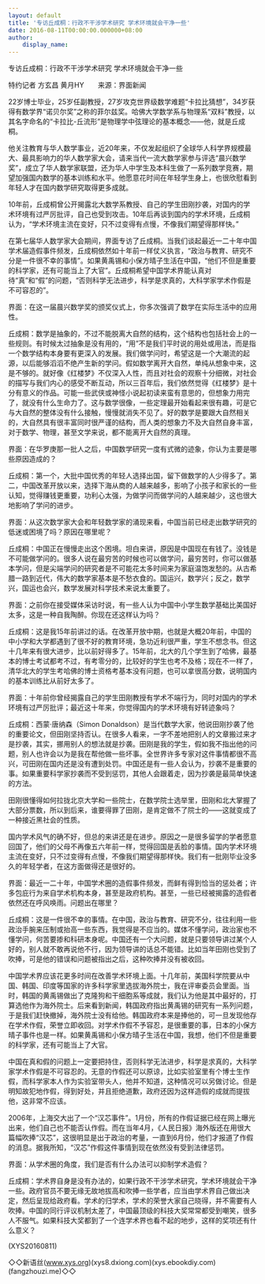```yaml
---
layout: default
title: '专访丘成桐：行政不干涉学术研究 学术环境就会干净一些'
date: 2016-08-11T00:00:00.000000+08:00
author:
    display_name: 
---
```


专访丘成桐：行政不干涉学术研究 学术环境就会干净一些

特约记者 方玄昌 黄月HY　　来源：界面新闻

22岁博士毕业，25岁任副教授，27岁攻克世界级数学难题“卡拉比猜想”，34岁获得有数学界“诺贝尔奖”之称的菲尔兹奖。哈佛大学数学系与物理系“双料”教授，以其名字命名的“卡拉比-丘流形”是物理学中弦理论的基本概念——他，就是丘成桐。

他关注教育与华人数学事业，近20年来，不仅发起组织了全球华人科学界规模最大、最具影响力的华人数学家大会，请来当代一流大数学家参与评选“晨兴数学奖”，成立了华人数学家联盟，还为华人中学生及本科生做了一系列数学竞赛，期望加强国内数学的基本训练和水平。他愿意花时间在年轻学生身上，也很欣慰看到年轻人才在国内数学研究取得更多成就。

10年前，丘成桐曾公开揭露北大数学系教授、自己的学生田刚抄袭，对国内的学术环境有过严厉批评，自己也受到攻击。10年后再谈到国内的学术环境，丘成桐认为，“学术环境主流在变好，只不过变得有点慢，不像我们期望得那样快。”

在第七届华人数学家大会期间，界面专访了丘成桐。当我们谈起最近一二十年中国学术届造假事件频发，丘成桐依然如十年前一样仗义执言，“政治与教育、研究不分是一件很不幸的事情”。如果黄禹锡和小保方晴子生活在中国，“他们不但是重要的科学家，还有可能当上了大官”。丘成桐希望中国学术界能认真对待“真”和“假”的问题，“否则科学无法进步，科学是求真的，大科学家学术作假是不可容忍的”。

界面：在这一届晨兴数学奖的颁奖仪式上，你多次强调了数学在实际生活中的应用性。

丘成桐：数学是抽象的，不过不能脱离大自然的结构，这个结构也包括社会上的一些规则。有时候太过抽象是没有用的，“用”不是我们平时说的用处或用法，而是指一个数学结构本身要有更深入的发展。我们做学问时，希望这是一个大潮流的起源，以后能够滔滔不绝产生新的学问。假如数学离开大自然，单纯从想象中来，这是不够的。就好像《红楼梦》不仅深入人性，而且对社会的观察十分细微，对社会的描写与我们内心的感受不断互动，所以三百年后，我们依然觉得《红楼梦》是十分有意义的作品。可能一些武侠或神怪小说起初读来蛮有意思的，但想象力用完了，就没有什么生命力了。这与数学很像，一些定理最开始看起来很有趣，可是它与大自然的整体没有什么接触，慢慢就消失不见了。好的数学是要跟大自然相关的，大自然具有很丰富同时很严谨的结构，而人类的想象力不及大自然自身丰富，对于数学、物理，甚至文学来说，都不能离开大自然的真理。

界面：在华罗庚那一批人之后，中国数学研究一度有式微的迹象，你认为主要是哪些原因造成的？

丘成桐：第一个，大批中国优秀的年轻人选择出国，留下做数学的人少得多了。第二，中国改革开放以来，选择下海从商的人越来越多，影响了小孩子和家长的一些认知，觉得赚钱更重要，功利心太强，为做学问而做学问的人越来越少，这也很大地影响了学问的进步。

界面：从这次数学家大会和年轻数学家的涌现来看，中国当前已经走出数学研究的低迷或困境了吗？原因在哪里呢？

丘成桐：中国正在慢慢走出这个困境。坦白来讲，原因是中国现在有钱了。没钱是不可能做学问的。很多人说在最穷苦的时候也可以做学问，最穷苦时，你可以做基本学问，但是尖端学问的研究者是不可能花太多时间来为家庭温饱发愁的。从古希腊一路到近代，伟大的数学家基本是不愁衣食的。国运兴，数学兴；反之，数学兴，国运也会兴，数学发展对科学技术来说太重要了。

界面：之前你在接受媒体采访时说，有一些人认为中国中小学生数学基础比美国好太多，这是一种自我陶醉。你现在还这样认为吗？

丘成桐：这是我15年前讲过的话。在改革开放中期，也就是大概20年前，中国的中小学和大学都遇到了很不好的教育环境，急功近利很严重，学生不想念书。但这十几年来有很大进步，比以前好得多了。15年前，北大的几个学生到了哈佛，最基本的博士考试都考不过，有考零分的，比较好的学生也考不及格；现在不一样了，清华北大的学生考哈佛的博士资格考基本没有问题，也可以拿很高分数，说明国内的基本训练比从前好太多了。

界面：十年前你曾经揭露自己的学生田刚教授有学术不端行为，同时对国内的学术环境有过严厉批评；最近这十年来，你觉得国内的学术环境有好转迹象吗？

丘成桐：西蒙·唐纳森（Simon Donaldson）是当代数学大家，他说田刚抄袭了他的重要论文，但田刚坚持否认。在很多人看来，一字不差地把别人的文章搬过来才是抄袭，其实，挪用别人的想法就是抄袭。田刚是我的学生，假如我不指出他的问题，别人也许会以为是我在帮他做一些坏事。全世界许多专家对这件事情都很不高兴，可田刚在国内还是没有遭到处罚。中国还是有一些人会认为，抄袭不是重要的事。如果重要科学家抄袭而不受到惩罚，其他人会跟着走，因为抄袭是最简单快速的方法。

田刚很懂得如何拉拢北京大学和一些院士，在数学院士选举里，田刚和北大掌握了大部分票数，所以到后来，谁要得罪了田刚，是肯定做不了院士的——这就变成了一种接近黑社会的性质。

国内学术风气的确不好，但总的来讲还是在进步。原因之一是很多留学的学者愿意回国了，他们的父母不再像五六年前一样，觉得回国是丢脸的事情。国内学术环境主流在变好，只不过变得有点慢，不像我们期望得那样快。我们有一批刚毕业没多久的年轻学者，在这方面做得还是很好的。

界面：最近一二十年，中国学术圈的造假事件频发，而鲜有得到恰当的惩处者；许多包庇行为来自学术机构本身，甚至是政府机构。甚至，一些已经被揭露的造假者依然还在呼风唤雨。问题出在哪里？

丘成桐：这是一件很不幸的事情。在中国，政治与教育、研究不分，往往利用一些政治手腕来压制或抬高一些东西，我觉得是不应当的。媒体不懂学问，政治家也不懂学问，何苦要掺和科研本身呢。中国还有一个大问题，就是只要领导讲过某个人好的，别人就不敢再说他不行，因为领导讲的话总不能错。比如当年田刚也受到了吹捧，可是他的错误和问题被指出之后，这种吹捧并没有被收回。

中国学术界应该花更多时间在改善学术环境上面。十几年前，美国科学院要从中国、韩国、印度等国家的许多科学家里选拔海外院士，我在评审委员会里面。当时，韩国的黄禹锡做出了克隆狗和干细胞系等成就，我们认为他是其中最好的，打算选他作为海外院士。后来看到新闻，韩国政府指出黄禹锡的研究有一系列问题，于是我们赶快撤掉，海外院士没有给他。韩国政府本来是捧他的，可一旦发现他存在学术作假，荣誉立即收回。对学术作假不予容忍，是很重要的事，日本的小保方晴子事件也是一样。如果黄禹锡和小保方晴子生活在中国，我想，他们不但是重要的科学家，还有可能当上了大官。

中国在真和假的问题上一定要把持住，否则科学无法进步，科学是求真的，大科学家学术作假是不可容忍的。无意的作假还可以原谅，比如实验室里有个博士生作假，而科学家本人作为实验室带头人，他并不知道，这种情况可以另做讨论。但是明知故犯地作假，得到好处，并且拒绝道歉，政府还因为这样造假的成就而提拔他，这非常不应该。

2006年，上海交大出了一个“汉芯事件”。1月份，所有的作假证据已经在网上曝光出来，他们自己也不能否认作假。而在当年4月，《人民日报》海外版还在用很大篇幅吹捧“汉芯”，这很明显是出于政治的考量，一直到6月份，他们才报道了作假的消息。据我所知，“汉芯”作假这件事情到现在依然没有受到法律惩罚。

界面：从学术圈的角度，我们是否有什么办法可以抑制学术造假？

丘成桐：学术界自身是没有办法的，如果行政不干涉学术研究，学术环境就会干净一些。政府官员不要无缘无故地拔高和吹捧一些学者，应当由学术界自己做出决定，然后呈现给政府看。学术的归学术，学术的荣誉大家自己晓得，并不需要有人吹捧。中国的同行评议机制太差了，中国最顶级的科技大奖常常都受到嘲笑，很多人不服气。如果科技大奖都到了一个连学术界也看不起的地步，这样的奖项还有什么意义？

(XYS20160811)

◇◇新语丝(www.xys.org)(xys8.dxiong.com)(xys.ebookdiy.com)(fangzhouzi.me)◇◇

